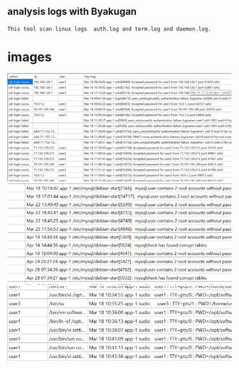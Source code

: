 ## analysis logs with Byakugan
    This tool scan linux logs  auth.log and term.log and daemon.log.
   
# images 
<img src="https://github.com/kira2040k/Byakugan/blob/main/images/image.png?raw=true">
<img src="https://raw.githubusercontent.com/kira2040k/Byakugan/main/images/2.png">
<img src="https://raw.githubusercontent.com/kira2040k/Byakugan/main/images/1.png">
